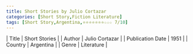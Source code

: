 ```yaml
---
title: Short Stories by Julio Cortazar
categories: [Short Story,Fiction Literature]
tags: [Short Story,Argentina,⭐⭐⭐⭐⭐⭐⭐☆☆☆ 7/10]
---     
```

| Title | Short Stories  |
| Author |  Julio Cortazar  |
| Publication Date | 1951   |
| Country | Argentina |
| Genre | Literature  |
        